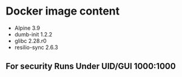 # Docker image content

- Alpine 3.9
- dumb-init 1.2.2
- glibc 2.28.r0
- resilio-sync 2.6.3

## For security Runs Under UID/GUI 1000:1000
